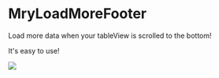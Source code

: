 # MryLoadMoreFooter
Load more data when your tableView is scrolled to the bottom!


It's easy to use!


![](https://github.com/guodongxiaren/ImageCache/raw/master/Logo/foryou.gif)  
